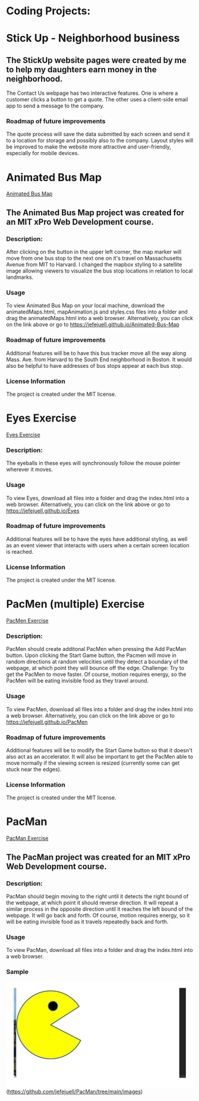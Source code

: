 # Coding Projects:

# Stick Up - Neighborhood business

## The StickUp website pages were created by me to help my daughters earn money in the neighborhood. 
The Contact Us webpage has two interactive features.  One is where a customer clicks a button to get a quote. The other uses a client-side email app to send a message to the company.

### **Roadmap of future improvements**
The quote process will save the data submitted by each screen and send it to a location for storage and possibly also to the company.  Layout styles will be improved to make the website more attractive and user-friendly, especially for mobile devices.


# Animated Bus Map
<a href="https://jefejuell.github.io/Animated-Bus-Map/"> Animated Bus Map <a/>

## The Animated Bus Map project was created for an MIT xPro Web Development course. 

### **Description:**  
After clicking on the button in the upper left corner, the map marker will move from one bus stop to the next one on it's travel on Massachusetts Avenue from MIT to Harvard.  I changed the mapbox styling to a satellite image allowing viewers to visualize the bus stop locations in relation to local landmarks.

### **Usage**
To view Animated Bus Map on your local machine, download the animatedMaps.html, mapAnimation.js and styles.css files into a folder and drag the animatedMaps.html into a web browser. Alternatively, you can click on the link above or go to https://jefejuell.github.io/Animated-Bus-Map 

### **Roadmap of future improvements**
Additional features will be to have this bus tracker move all the way along Mass. Ave. from Harvard to the South End neighborhood in Boston.  It would also be helpful to have addresses of bus stops appear at each bus stop.

### **License Information**
The project is created under the MIT license.


# Eyes Exercise
<a href="https://jefejuell.github.io/Eyes/"> Eyes Exercise </a>

### **Description:**  
The eyeballs in these eyes will synchronously follow the mouse pointer wherever it moves.

### **Usage**
To view Eyes, download all files into a folder and drag the index.html into a web browser. Alternatively, you can click on the link above or go to https://jefejuell.github.io/Eyes 
  
### **Roadmap of future improvements**
Additional features will be to have the eyes have additional styling, as well as an event viewer that interacts with users when a certain screen location is reached.

### **License Information**
The project is created under the MIT license.


# PacMen (multiple) Exercise
<a href="https://jefejuell.github.io/PacMen"> PacMen Exercise </a>

### **Description:**  
PacMen should create additonal PacMen when pressing the Add PacMan button.  Upon clicking the Start Game button, the Pacmen will move in random directions at random velocities until they detect a boundary of the webpage, at which point they will bounce off the edge.  Challenge: Try to get the PacMen to move faster.  Of course, motion requires energy, so the PacMen will be eating invisible food as they travel around. 

### **Usage**
To view PacMen, download all files into a folder and drag the index.html into a web browser. Alternatively, you can click on the link above or go to https://jefejuell.github.io/PacMen 

### **Roadmap of future improvements**
Additional features will be to modify the Start Game button so that it doesn't also act as an accelerator.  It will also be important to get the PacMen able to move normally if the viewing screen is resized (currently some can get stuck near the edges).
  
### **License Information**
The project is created under the MIT license.
  

# PacMan
<a href="http://jefejuell.github.io/PacMan"> PacMan Exercise </a> 

## The PacMan project was created for an MIT xPro Web Development course. 
  
### **Description:**  
PacMan should begin moving to the right until it detects the right bound of the webpage, at which point it should reverse direction.  It will repeat a similar process in the opposite direction until it reaches the left bound of the webpage.  It will go back and forth.  Of course, motion requires energy, so it will be eating invisible food as it travels repeatedly back and forth. 

### **Usage**
To view PacMan, download all files into a folder and drag the index.html into a web browser.

### **Sample**

![PacMan cruising right and left while eating!](/PacMan.gif "PacMan cruising and eating!")(https://github.com/jefejuell/PacMan/tree/main/images) 

